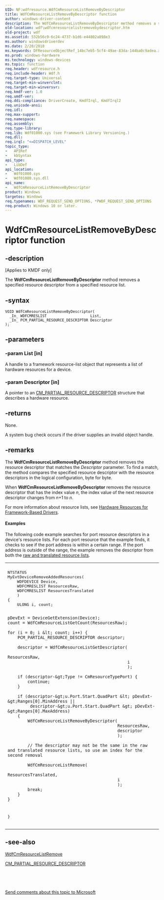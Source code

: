 ```yaml
---
UID: NF:wdfresource.WdfCmResourceListRemoveByDescriptor
title: WdfCmResourceListRemoveByDescriptor function
author: windows-driver-content
description: The WdfCmResourceListRemoveByDescriptor method removes a specified resource descriptor from a specified resource list.
old-location: wdf\wdfcmresourcelistremovebydescriptor.htm
old-project: wdf
ms.assetid: 532b56c9-6c24-4737-b1d6-e44802a898e3
ms.author: windowsdriverdev
ms.date: 2/20/2018
ms.keywords: DFResourceObjectRef_14bc7eb5-5cf4-49ae-83da-144ba0c9adea.xml, WdfCmResourceListRemoveByDescriptor, WdfCmResourceListRemoveByDescriptor method, kmdf.wdfcmresourcelistremovebydescriptor, wdf.wdfcmresourcelistremovebydescriptor, wdfresource/WdfCmResourceListRemoveByDescriptor
ms.prod: windows-hardware
ms.technology: windows-devices
ms.topic: function
req.header: wdfresource.h
req.include-header: Wdf.h
req.target-type: Universal
req.target-min-winverclnt: 
req.target-min-winversvr: 
req.kmdf-ver: 1.0
req.umdf-ver: 
req.ddi-compliance: DriverCreate, KmdfIrql, KmdfIrql2
req.unicode-ansi: 
req.idl: 
req.max-support: 
req.namespace: 
req.assembly: 
req.type-library: 
req.lib: Wdf01000.sys (see Framework Library Versioning.)
req.dll: 
req.irql: "<=DISPATCH_LEVEL"
topic_type:
-	APIRef
-	kbSyntax
api_type:
-	LibDef
api_location:
-	Wdf01000.sys
-	Wdf01000.sys.dll
api_name:
-	WdfCmResourceListRemoveByDescriptor
product: Windows
targetos: Windows
req.typenames: WDF_REQUEST_SEND_OPTIONS, *PWDF_REQUEST_SEND_OPTIONS
req.product: Windows 10 or later.
---
```


# WdfCmResourceListRemoveByDescriptor function


## -description


<p class="CCE_Message">[Applies to KMDF only]

The <b>WdfCmResourceListRemoveByDescriptor</b> method removes a specified resource descriptor from a specified resource list.


## -syntax


````
VOID WdfCmResourceListRemoveByDescriptor(
  _In_ WDFCMRESLIST                    List,
  _In_ PCM_PARTIAL_RESOURCE_DESCRIPTOR Descriptor
);
````


## -parameters




### -param List [in]

A handle to a framework resource-list object that represents a list of hardware resources for a device.


### -param Descriptor [in]

A pointer to an <a href="..\wudfwdm\ns-wudfwdm-_cm_partial_resource_descriptor.md">CM_PARTIAL_RESOURCE_DESCRIPTOR</a> structure that describes a hardware resource.


## -returns



None.

A system bug check occurs if the driver supplies an invalid object handle.






## -remarks



The <b>WdfCmResourceListRemoveByDescriptor</b> method removes the resource descriptor that matches the <i>Descriptor</i> parameter. To find a match, the method compares the specified resource descriptor with the resource descriptors in the logical configuration, byte for byte.

When <b>WdfCmResourceListRemoveByDescriptor</b> removes the resource descriptor that has the index value <i>n</i>, the index value of the next resource descriptor changes from <i>n</i>+1 to <i>n</i>.

For more information about resource lists, see <a href="https://docs.microsoft.com/en-us/windows-hardware/drivers/wdf/hardware-resources-for-kmdf-drivers">Hardware Resources for Framework-Based Drivers</a>.


#### Examples

The following code example searches for port resource descriptors in a device's resource lists. For each port resource that the example finds, it checks to see if the port address is within a certain range. If the port address is outside of the range, the example removes the descriptor from both the <a href="https://docs.microsoft.com/en-us/windows-hardware/drivers/wdf/raw-and-translated-resources">raw and translated resource lists</a>.

<div class="code"><span codelanguage=""><table>
<tr>
<th></th>
</tr>
<tr>
<td>
<pre>NTSTATUS
MyEvtDeviceRemoveAddedResources(
    WDFDEVICE Device,
    WDFCMRESLIST ResourcesRaw,
    WDFCMRESLIST ResourcesTranslated
    )
{    
    ULONG i, count;

    pDevExt = DeviceGetExtension(Device);
    count = WdfCmResourceListGetCount(ResourcesRaw);

    for (i = 0; i &lt; count; i++) {
        PCM_PARTIAL_RESOURCE_DESCRIPTOR descriptor;

        descriptor = WdfCmResourceListGetDescriptor(
                                                    ResourcesRaw,
                                                    i
                                                    );

        if (descriptor-&gt;Type != CmResourceTypePort) {
            continue;
        }

        if (descriptor-&gt;u.Port.Start.QuadPart &lt; pDevExt-&gt;Ranges[0].MinAddress ||
             descriptor-&gt;u.Port.Start.QuadPart &gt; pDevExt-&gt;Ranges[0].MaxAddress)
        {
            WdfCmResourceListRemoveByDescriptor(
                                                ResourcesRaw,
                                                descriptor
                                                );

            // The descriptor may not be the same in the raw and translated resource lists, so use an index for the second removal

            WdfCmResourceListRemove(
                                                ResourcesTranslated,
                                                i
                                                );
            break;
        }
    }
}</pre>
</td>
</tr>
</table></span></div>



## -see-also

<a href="..\wdfresource\nf-wdfresource-wdfcmresourcelistremove.md">WdfCmResourceListRemove</a>



<a href="..\wudfwdm\ns-wudfwdm-_cm_partial_resource_descriptor.md">CM_PARTIAL_RESOURCE_DESCRIPTOR</a>



 

 

<a href="mailto:wsddocfb@microsoft.com?subject=Documentation%20feedback [wdf\wdf]:%20WdfCmResourceListRemoveByDescriptor method%20 RELEASE:%20(2/20/2018)&amp;body=%0A%0APRIVACY STATEMENT%0A%0AWe use your feedback to improve the documentation. We don't use your email address for any other purpose, and we'll remove your email address from our system after the issue that you're reporting is fixed. While we're working to fix this issue, we might send you an email message to ask for more info. Later, we might also send you an email message to let you know that we've addressed your feedback.%0A%0AFor more info about Microsoft's privacy policy, see http://privacy.microsoft.com/en-us/default.aspx." title="Send comments about this topic to Microsoft">Send comments about this topic to Microsoft</a>


